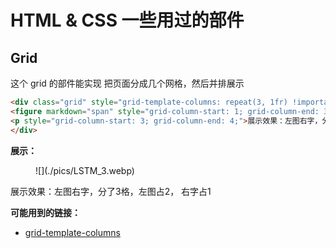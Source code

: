 # HTML & CSS 一些用过的部件

## Grid

这个 grid 的部件能实现 把页面分成几个网格，然后并排展示

```html title="code"
<div class="grid" style="grid-template-columns: repeat(3, 1fr) !important;" markdown>
<figure markdown="span" style="grid-column-start: 1; grid-column-end: 3;">![](./pics/LSTM_3.webp)</figure>
<p style="grid-column-start: 3; grid-column-end: 4;">展示效果：左图右字，分了3格，左图占2， 右字占1</p>
</div>
```

**展示：**

<div class="grid" style="grid-template-columns: repeat(3, 1fr) !important;" markdown>
<figure markdown="span" style="grid-column-start: 1; grid-column-end: 3;">![](./pics/LSTM_3.webp)</figure>
<p style="grid-column-start: 3; grid-column-end: 4;">展示效果：左图右字，分了3格，左图占2， 右字占1</p>
</div>

**可能用到的链接：**

- [grid-template-columns](https://css-tricks.com/almanac/properties/g/grid-template-columns/)
